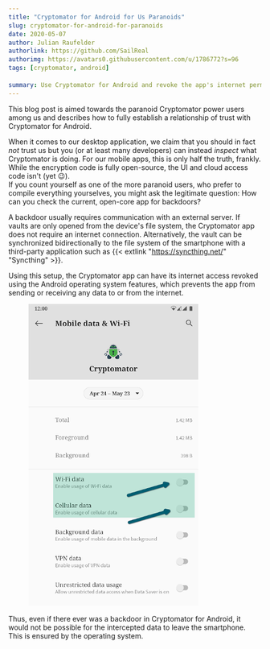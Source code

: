 ```yaml
---
title: "Cryptomator for Android for Us Paranoids"
slug: cryptomator-for-android-for-paranoids
date: 2020-05-07
author: Julian Raufelder
authorlink: https://github.com/SailReal
authorimg: https://avatars0.githubusercontent.com/u/1786772?s=96
tags: [cryptomator, android]

summary: Use Cryptomator for Android and revoke the app's internet permissions to make backdoors almost impossible.
---
```


This blog post is aimed towards the paranoid Cryptomator power users among us and describes how to fully establish a relationship of trust with Cryptomator for Android.

When it comes to our desktop application, we claim that you should in fact _not_ trust us but you (or at least many developers) can instead _inspect_ what Cryptomator is doing. For our mobile apps, this is only half the truth, frankly. While the encryption code is fully open-source, the UI and cloud access code isn't (yet :wink:).   
If you count yourself as one of the more paranoid users, who prefer to compile everything yourselves, you might ask the legitimate question: How can you check the current, open-core app for backdoors?

A backdoor usually requires communication with an external server. If vaults are only opened from the device's file system, the Cryptomator app does not require an internet connection. Alternatively, the vault can be synchronized bidirectionally to the file system of the smartphone with a third-party application such as {{< extlink "https://syncthing.net/" "Syncthing" >}}.

Using this setup, the Cryptomator app can have its internet access revoked using the Android operating system features, which prevents the app from sending or receiving any data to or from the internet.

<figure class="text-center">
  <img class="inline-block rounded" src="/img/blog/android-for-paranoids-permission.png" alt="Android revoke Cryptomator's internet permission" />
</figure>

Thus, even if there ever was a backdoor in Cryptomator for Android, it would not be possible for the intercepted data to leave the smartphone. This is ensured by the operating system.
